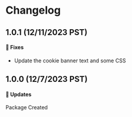 # Changelog

## 1.0.1 (12/11/2023 PST)

#### 🐞 Fixes

- Update the cookie banner text and some CSS

## 1.0.0 (12/7/2023 PST)

#### 🚀 Updates

Package Created
